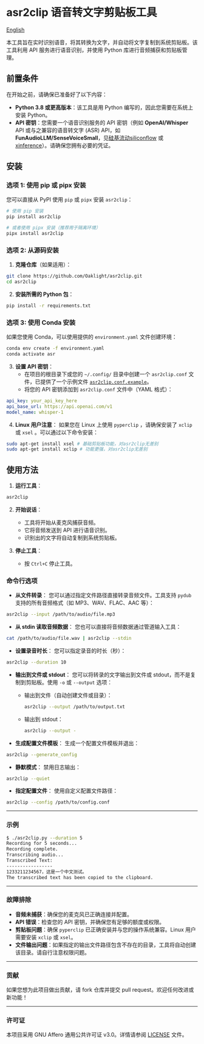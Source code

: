 # asr2clip 语音转文字剪贴板工具

[English](README.md)

本工具旨在实时识别语音，将其转换为文字，并自动将文字复制到系统剪贴板。该工具利用 API 服务进行语音识别，并使用 Python 库进行音频捕获和剪贴板管理。

## 前置条件

在开始之前，请确保已准备好了以下内容：

- **Python 3.8 或更高版本**：该工具是用 Python 编写的，因此您需要在系统上安装 Python。
- **API 密钥**：您需要一个语音识别服务的 API 密钥（例如 **OpenAI/Whisper** API 或与之兼容的语音转文字 (ASR) API，如**FunAudioLLM/SenseVoiceSmall**，见[硅基流动siliconflow](https://siliconflow.cn/) 或 [xinference](https://inference.readthedocs.io/en/latest/)）。请确保您拥有必要的凭证。

## 安装

### 选项 1: 使用 pip 或 pipx 安装

您可以直接从 PyPI 使用 `pip` 或 `pipx` 安装 `asr2clip`：

```bash
# 使用 pip 安装
pip install asr2clip

# 或者使用 pipx 安装（推荐用于隔离环境）
pipx install asr2clip
```

### 选项 2: 从源码安装

1. **克隆仓库**（如果适用）：

```bash
git clone https://github.com/Oaklight/asr2clip.git
cd asr2clip
```

2. **安装所需的 Python 包**：

```bash
pip install -r requirements.txt
```

### 选项 3: 使用 Conda 安装

如果您使用 Conda，可以使用提供的 `environment.yaml` 文件创建环境：

```bash
conda env create -f environment.yaml
conda activate asr
```

3. **设置 API 密钥**：
   - 在项目的根目录下或您的 `~/.config/` 目录中创建一个 `asr2clip.conf` 文件，已提供了一个示例文件 [`asr2clip.conf.example`](asr2clip.conf.example)。
   - 将您的 API 密钥添加到 `asr2clip.conf` 文件中（YAML 格式）：

```yaml
api_key: your_api_key_here
api_base_url: https://api.openai.com/v1
model_name: whisper-1
```

4. **Linux 用户注意**：
如果您在 Linux 上使用 `pyperclip` ，请确保安装了 `xclip` 或 `xsel` 。可以通过以下命令安装：

```bash
sudo apt-get install xsel # 基础剪贴板功能，对asr2clip无差别
sudo apt-get install xclip # 功能更强，对asr2clip无差别
```

## 使用方法

1. **运行工具**：

```bash
asr2clip
```

2. **开始说话**：
   - 工具将开始从麦克风捕获音频。
   - 它将音频发送到 API 进行语音识别。
   - 识别出的文字将自动复制到系统剪贴板。

3. **停止工具**：
   - 按 `Ctrl+C` 停止工具。

### 命令行选项

- **从文件转录**：
  您可以通过指定文件路径直接转录音频文件。工具支持 `pydub` 支持的所有音频格式（如 MP3、WAV、FLAC、AAC 等）：

```bash
asr2clip --input /path/to/audio/file.mp3
```

- **从 stdin 读取音频数据**：
  您也可以直接将音频数据通过管道输入工具：

```bash
cat /path/to/audio/file.wav | asr2clip --stdin
```

- **设置录音时长**：
  您可以指定录音的时长（秒）：

```bash
asr2clip --duration 10
```

- **输出到文件或 stdout**：
  您可以将转录的文字输出到文件或 stdout，而不是复制到剪贴板。使用 `-o` 或 `--output` 选项：
  - 输出到文件（自动创建文件或目录）：
    ```bash
    asr2clip --output /path/to/output.txt
    ```
  - 输出到 stdout：
    ```bash
    asr2clip --output -
    ```

- **生成配置文件模板**：
  生成一个配置文件模板并退出：

```bash
asr2clip --generate_config
```

- **静默模式**：
  禁用日志输出：

```bash
asr2clip --quiet
```

- **指定配置文件**：
  使用自定义配置文件路径：

```bash
asr2clip --config /path/to/config.conf
```

---

### 示例

```bash
$ ./asr2clip.py --duration 5
Recording for 5 seconds...
Recording complete.
Transcribing audio...
Transcribed Text:
-----------------
1233211234567，这是一个中文测试。
The transcribed text has been copied to the clipboard.
```

---

### 故障排除

- **音频未捕获**：确保您的麦克风已正确连接并配置。
- **API 错误**：检查您的 API 密钥，并确保您有足够的额度或权限。
- **剪贴板问题**：确保 `pyperclip` 已正确安装并与您的操作系统兼容。Linux 用户需要安装 `xclip` 或 `xsel`。
- **文件输出问题**：如果指定的输出文件路径包含不存在的目录，工具将自动创建该目录。请自行注意权限问题。

---

### 贡献

如果您想为此项目做出贡献，请 fork 仓库并提交 pull request。欢迎任何改进或新功能！

---

### 许可证

本项目采用 GNU Affero 通用公共许可证 v3.0。详情请参阅 [LICENSE](LICENSE) 文件。
